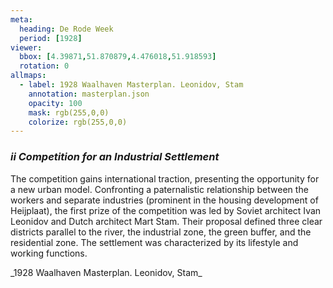 ```yaml
---
meta:
  heading: De Rode Week
  period: [1928]
viewer:
  bbox: [4.39871,51.870879,4.476018,51.918593]
  rotation: 0
allmaps:
  - label: 1928 Waalhaven Masterplan. Leonidov, Stam
    annotation: masterplan.json
    opacity: 100
    mask: rgb(255,0,0)
    colorize: rgb(255,0,0)
---
```


### _ii    Competition for an Industrial Settlement_

 <p>The competition gains international traction, presenting the opportunity for a new urban model. Confronting a paternalistic relationship between the workers and separate industries (prominent in the housing development of Heijplaat), the first prize of the competition was led by Soviet architect Ivan Leonidov and Dutch architect Mart Stam. Their proposal defined three clear districts parallel to the river, the industrial zone, the green buffer, and the residential zone. The settlement was characterized by its lifestyle and working functions. </p>

<p>_1928 Waalhaven Masterplan. Leonidov, Stam_</p>
